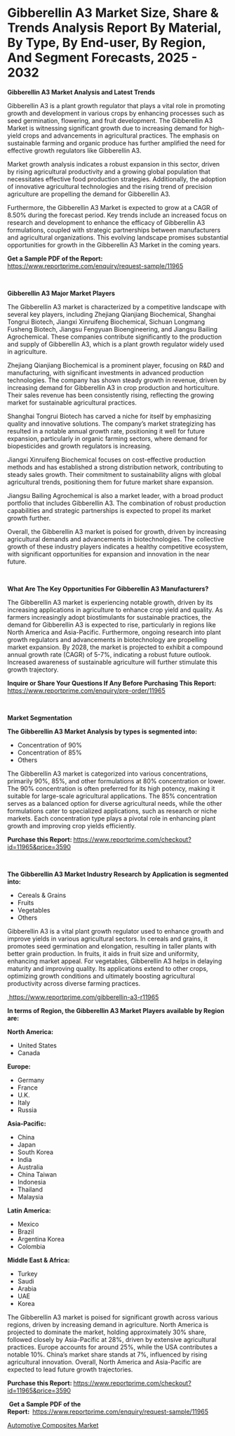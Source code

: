 <p><h1>Gibberellin A3 Market Size, Share & Trends Analysis Report By Material, By Type, By End-user, By Region, And Segment Forecasts, 2025 - 2032</h1></p><p><strong>Gibberellin A3 Market Analysis and Latest Trends</strong></p>
<p><p>Gibberellin A3 is a plant growth regulator that plays a vital role in promoting growth and development in various crops by enhancing processes such as seed germination, flowering, and fruit development. The Gibberellin A3 Market is witnessing significant growth due to increasing demand for high-yield crops and advancements in agricultural practices. The emphasis on sustainable farming and organic produce has further amplified the need for effective growth regulators like Gibberellin A3.</p><p>Market growth analysis indicates a robust expansion in this sector, driven by rising agricultural productivity and a growing global population that necessitates effective food production strategies. Additionally, the adoption of innovative agricultural technologies and the rising trend of precision agriculture are propelling the demand for Gibberellin A3.</p><p>Furthermore, the Gibberellin A3 Market is expected to grow at a CAGR of 8.50% during the forecast period. Key trends include an increased focus on research and development to enhance the efficacy of Gibberellin A3 formulations, coupled with strategic partnerships between manufacturers and agricultural organizations. This evolving landscape promises substantial opportunities for growth in the Gibberellin A3 Market in the coming years.</p></p>
<p><strong>Get a Sample PDF of the Report:&nbsp;</strong> <a href="https://www.reportprime.com/enquiry/request-sample/11965?utm_campaign=3279&utm_medium=2&utm_source=Github&utm_content=ia&utm_term=17032025&utm_id=gibberellin-a3">https://www.reportprime.com/enquiry/request-sample/11965</a></p>
<p>&nbsp;</p>
<p><strong>Gibberellin A3 Major Market Players</strong></p>
<p><p>The Gibberellin A3 market is characterized by a competitive landscape with several key players, including Zhejiang Qianjiang Biochemical, Shanghai Tongrui Biotech, Jiangxi Xinruifeng Biochemical, Sichuan Longmang Fusheng Biotech, Jiangsu Fengyuan Bioengineering, and Jiangsu Bailing Agrochemical. These companies contribute significantly to the production and supply of Gibberellin A3, which is a plant growth regulator widely used in agriculture.</p><p>Zhejiang Qianjiang Biochemical is a prominent player, focusing on R&D and manufacturing, with significant investments in advanced production technologies. The company has shown steady growth in revenue, driven by increasing demand for Gibberellin A3 in crop production and horticulture. Their sales revenue has been consistently rising, reflecting the growing market for sustainable agricultural practices.</p><p>Shanghai Tongrui Biotech has carved a niche for itself by emphasizing quality and innovative solutions. The company’s market strategizing has resulted in a notable annual growth rate, positioning it well for future expansion, particularly in organic farming sectors, where demand for biopesticides and growth regulators is increasing.</p><p>Jiangxi Xinruifeng Biochemical focuses on cost-effective production methods and has established a strong distribution network, contributing to steady sales growth. Their commitment to sustainability aligns with global agricultural trends, positioning them for future market share expansion.</p><p>Jiangsu Bailing Agrochemical is also a market leader, with a broad product portfolio that includes Gibberellin A3. The combination of robust production capabilities and strategic partnerships is expected to propel its market growth further.</p><p>Overall, the Gibberellin A3 market is poised for growth, driven by increasing agricultural demands and advancements in biotechnologies. The collective growth of these industry players indicates a healthy competitive ecosystem, with significant opportunities for expansion and innovation in the near future.</p></p>
<p>&nbsp;</p>
<p><strong>What Are The Key Opportunities For Gibberellin A3 Manufacturers?</strong></p>
<p><p>The Gibberellin A3 market is experiencing notable growth, driven by its increasing applications in agriculture to enhance crop yield and quality. As farmers increasingly adopt biostimulants for sustainable practices, the demand for Gibberellin A3 is expected to rise, particularly in regions like North America and Asia-Pacific. Furthermore, ongoing research into plant growth regulators and advancements in biotechnology are propelling market expansion. By 2028, the market is projected to exhibit a compound annual growth rate (CAGR) of 5-7%, indicating a robust future outlook. Increased awareness of sustainable agriculture will further stimulate this growth trajectory.</p></p>
<p><strong>Inquire or Share Your Questions If Any Before Purchasing This Report:</strong> <a href="https://www.reportprime.com/enquiry/pre-order/11965?utm_campaign=3279&utm_medium=2&utm_source=Github&utm_content=ia&utm_term=17032025&utm_id=gibberellin-a3">https://www.reportprime.com/enquiry/pre-order/11965</a></p>
<p>&nbsp;</p>
<p><strong>Market Segmentation</strong></p>
<p><strong>The Gibberellin A3 Market Analysis by types is segmented into:</strong></p>
<p><ul><li>Concentration of 90%</li><li>Concentration of 85%</li><li>Others</li></ul></p>
<p><p>The Gibberellin A3 market is categorized into various concentrations, primarily 90%, 85%, and other formulations at 80% concentration or lower. The 90% concentration is often preferred for its high potency, making it suitable for large-scale agricultural applications. The 85% concentration serves as a balanced option for diverse agricultural needs, while the other formulations cater to specialized applications, such as research or niche markets. Each concentration type plays a pivotal role in enhancing plant growth and improving crop yields efficiently.</p></p>
<p><strong>Purchase this Report:&nbsp;</strong><a href="https://www.reportprime.com/checkout?id=11965&price=3590&utm_campaign=3279&utm_medium=2&utm_source=Github&utm_content=ia&utm_term=17032025&utm_id=gibberellin-a3">https://www.reportprime.com/checkout?id=11965&price=3590</a></p>
<p>&nbsp;</p>
<p><strong>The Gibberellin A3 Market Industry Research by Application is segmented into:</strong></p>
<p><ul><li>Cereals & Grains</li><li>Fruits</li><li>Vegetables</li><li>Others</li></ul></p>
<p><p>Gibberellin A3 is a vital plant growth regulator used to enhance growth and improve yields in various agricultural sectors. In cereals and grains, it promotes seed germination and elongation, resulting in taller plants with better grain production. In fruits, it aids in fruit size and uniformity, enhancing market appeal. For vegetables, Gibberellin A3 helps in delaying maturity and improving quality. Its applications extend to other crops, optimizing growth conditions and ultimately boosting agricultural productivity across diverse farming practices.</p></p>
<p><a href="https://www.reportprime.com/gibberellin-a3-r11965?utm_campaign=3279&utm_medium=2&utm_source=Github&utm_content=ia&utm_term=17032025&utm_id=gibberellin-a3">&nbsp;https://www.reportprime.com/gibberellin-a3-r11965</a></p>
<p><strong>In terms of Region, the Gibberellin A3 Market Players available by Region are:</strong></p>
<p>
    <p> <strong> North America: </strong>
        <ul>
            <li>United States</li>
            <li>Canada</li>
        </ul>
        </p> 
    <p> <strong> Europe: </strong>
        <ul>
            <li>Germany</li>
            <li>France</li>
            <li>U.K.</li>
            <li>Italy</li>
            <li>Russia</li>
        </ul>
        </p> 
    <p> <strong> Asia-Pacific: </strong>
        <ul>
            <li>China</li>
            <li>Japan</li>
            <li>South Korea</li>
            <li>India</li>
            <li>Australia</li>
            <li>China Taiwan</li>
            <li>Indonesia</li>
            <li>Thailand</li>
            <li>Malaysia</li>
        </ul>
        </p> 
    <p> <strong> Latin America: </strong>
        <ul>
            <li>Mexico</li>
            <li>Brazil</li>
            <li>Argentina Korea</li>
            <li>Colombia</li>
        </ul>
        </p> 
    <p> <strong> Middle East & Africa: </strong>
        <ul>
            <li>Turkey</li>
            <li>Saudi</li>
            <li>Arabia</li>
            <li>UAE</li>
            <li>Korea</li>
        </ul>
    </p>
    </p>
<p><p>The Gibberellin A3 market is poised for significant growth across various regions, driven by increasing demand in agriculture. North America is projected to dominate the market, holding approximately 30% share, followed closely by Asia-Pacific at 28%, driven by extensive agricultural practices. Europe accounts for around 25%, while the USA contributes a notable 10%. China’s market share stands at 7%, influenced by rising agricultural innovation. Overall, North America and Asia-Pacific are expected to lead future growth trajectories.</p></p>
<p><strong>Purchase this Report: </strong><a href="https://www.reportprime.com/checkout?id=11965&price=3590&utm_campaign=3279&utm_medium=2&utm_source=Github&utm_content=ia&utm_term=17032025&utm_id=gibberellin-a3">https://www.reportprime.com/checkout?id=11965&price=3590</a></p>
<p>&nbsp;<strong>Get a Sample PDF of the Report:&nbsp;&nbsp;</strong><a href="https://www.reportprime.com/enquiry/request-sample/11965?utm_campaign=3279&utm_medium=2&utm_source=Github&utm_content=ia&utm_term=17032025&utm_id=gibberellin-a3">https://www.reportprime.com/enquiry/request-sample/11965</a></p>
<p><strong></strong></p>
<p><p><a href="https://github.com/muhjanaidu/Market-Research-Report-List-1/blob/main/automotive-composites-market.md?utm_campaign=3279&utm_medium=2&utm_source=Github&utm_content=ia&utm_term=17032025&utm_id=gibberellin-a3">Automotive Composites Market</a></p></p>